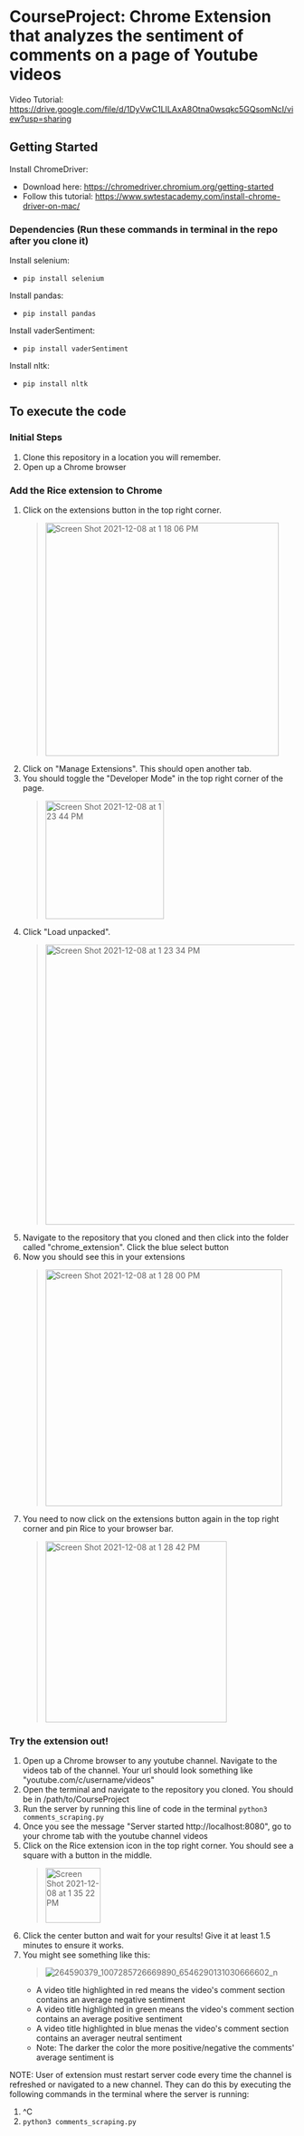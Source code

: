 # CourseProject: Chrome Extension that analyzes the sentiment of comments on a page of Youtube videos

Video Tutorial: https://drive.google.com/file/d/1DyVwC1LILAxA8Otna0wsqkc5GQsomNcI/view?usp=sharing

## Getting Started

Install ChromeDriver:
- Download here: https://chromedriver.chromium.org/getting-started
- Follow this tutorial: https://www.swtestacademy.com/install-chrome-driver-on-mac/

### Dependencies (Run these commands in terminal in the repo after you clone it)
Install selenium:
- ```pip install selenium```

Install pandas:
- ```pip install pandas```

Install vaderSentiment:
- ```pip install vaderSentiment```

Install nltk:
- ```pip install nltk```

## To execute the code
### Initial Steps
1) Clone this repository in a location you will remember. 
2) Open up a Chrome browser

### Add the Rice extension to Chrome
1) Click on the extensions button in the top right corner. 
   > <img width="412" alt="Screen Shot 2021-12-08 at 1 18 06 PM" src="https://user-images.githubusercontent.com/55038545/145270225-e9d9fe54-6344-46ad-9d14-cf9bbf024d15.png">
2) Click on "Manage Extensions". This should open another tab.
3) You should toggle the "Developer Mode" in the top right corner of the page. 
   > <img width="209" alt="Screen Shot 2021-12-08 at 1 23 44 PM" src="https://user-images.githubusercontent.com/55038545/145271034-02eca780-4ea1-4c8c-9add-06ee29823ecd.png">      
4) Click "Load unpacked".
   > <img width="495" alt="Screen Shot 2021-12-08 at 1 23 34 PM" src="https://user-images.githubusercontent.com/55038545/145271216-8b4e94ea-f4fa-43f1-8f05-f5b41b298588.png">
5) Navigate to the repository that you cloned and then click into the folder called "chrome_extension". Click the blue select button
6) Now you should see this in your extensions
   > <img width="418" alt="Screen Shot 2021-12-08 at 1 28 00 PM" src="https://user-images.githubusercontent.com/55038545/145271596-5a68ee55-42a1-4f83-a209-ad74782523d0.png">
7) You need to now click on the extensions button again in the top right corner and pin Rice to your browser bar.
   > <img width="320" alt="Screen Shot 2021-12-08 at 1 28 42 PM" src="https://user-images.githubusercontent.com/55038545/145271711-75ea32a0-7bf4-4528-9a30-5546cd22c8be.png">

### Try the extension out!
1) Open up a Chrome browser to any youtube channel. Navigate to the videos tab of the channel. Your url should look something like "youtube.com/c/username/videos"
2) Open the terminal and navigate to the repository you cloned. You should be in /path/to/CourseProject
3) Run the server by running this line of code in the terminal
   ```python3 comments_scraping.py```
4) Once you see the message "Server started http://localhost:8080", go to your chrome tab with the youtube channel videos
5) Click on the Rice extension icon in the top right corner. You should see a square with a button in the middle.
   > <img width="97" alt="Screen Shot 2021-12-08 at 1 35 22 PM" src="https://user-images.githubusercontent.com/55038545/145272541-37f4ee23-0029-450f-9e87-f2c836f9e1df.png">
6) Click the center button and wait for your results! Give it at least 1.5 minutes to ensure it works. 
7) You might see something like this:
      > ![264590379_1007285726669890_6546290131030666602_n](https://user-images.githubusercontent.com/55038545/145273442-07336086-38ed-4391-b685-8e77f2d194cc.png)
      - A video title highlighted in red means the video's comment section contains an average negative sentiment
      - A video title highlighted in green means the video's comment section contains an average positive sentiment
      - A video title highlighted in blue menas the video's comment section contains an averager neutral sentiment
      - Note: The darker the color the more positive/negative the comments' average sentiment is


NOTE: User of extension must restart server code every time the channel is refreshed or navigated to a new channel. They can do this by executing the following commands in the terminal where the server is running:
1) ^C
2) ```python3 comments_scraping.py```
